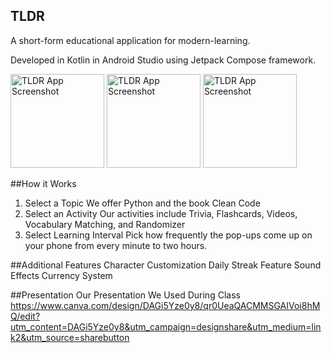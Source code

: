 ## TLDR 
A short-form educational application for modern-learning. 

Developed in Kotlin in Android Studio using Jetpack Compose framework.

<img src="https://github.com/user-attachments/assets/bfcfb14a-20e2-414e-abd6-ea66eaebabc1" width="150" alt="TLDR App Screenshot">
<img src="https://github.com/user-attachments/assets/08127949-46b2-465d-95cc-7f0daaa340af" width="150" alt="TLDR App Screenshot">
<img src="https://github.com/user-attachments/assets/889d271c-b2f6-4e98-8910-0e6d1db94301" width="150" alt="TLDR App Screenshot">

##How it Works
1) Select a Topic
      We offer Python and the book Clean Code
2) Select an Activity
      Our activities include Trivia, Flashcards, Videos, Vocabulary Matching, and Randomizer
3) Select Learning Interval
      Pick how frequently the pop-ups come up on your phone from every minute to two hours.

##Additional Features
Character Customization
Daily Streak Feature
Sound Effects
Currency System

##Presentation
Our Presentation We Used During Class
https://www.canva.com/design/DAGi5Yze0y8/qr0UeaQACMMSGAIVoi8hMQ/edit?utm_content=DAGi5Yze0y8&utm_campaign=designshare&utm_medium=link2&utm_source=sharebutton

